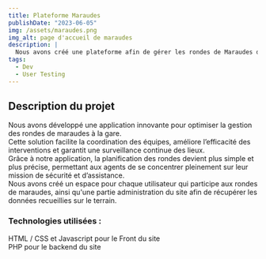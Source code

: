 ```yaml
---
title: Plateforme Maraudes
publishDate: "2023-06-05"
img: /assets/maraudes.png
img_alt: page d'accueil de maraudes
description: |
  Nous avons créé une plateforme afin de gérer les rondes de Maraudes dans la gare.
tags:
  - Dev
  - User Testing
---
```


## Description du projet

Nous avons développé une application innovante pour optimiser la gestion des rondes de maraudes à la gare. <br>
Cette solution facilite la coordination des équipes, améliore l’efficacité des interventions et garantit une surveillance continue des lieux.<br>
Grâce à notre application, la planification des rondes devient plus simple et plus précise, permettant aux agents de se concentrer pleinement sur leur mission de sécurité et d’assistance.<br>
Nous avons créé un espace pour chaque utilisateur qui participe aux rondes de maraudes, ainsi qu'une partie administration du site afin de récupérer les données recueillies sur le terrain.

### Technologies utilisées :

HTML / CSS et Javascript pour le Front du site<br>
PHP pour le backend du site
